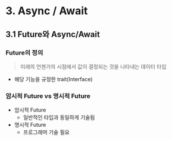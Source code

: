 # 3. Async / Await
## 3.1  Future와 Async/Await
### Future의 정의
> 미래의 언젠가의 시점에서 값이 결정되는 것을 나타내는 데이터 타입
- 해당 기능을 규정한 trait(Interface)

### 암시적 Future vs 명시적 Future
- 암시적 Future
  - 일반적인 타입과 동일하게 기술됨
- 명시적 Future
  - 프로그래머 기술 필요